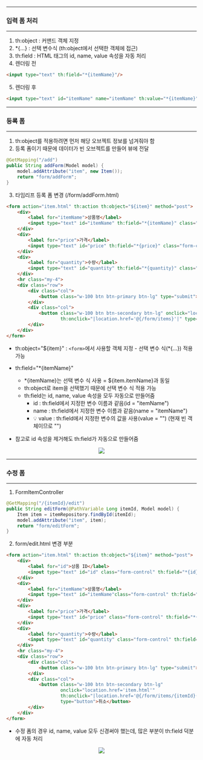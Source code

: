 -----
### 입력 폼 처리
-----
1. th:object : 커맨드 객체 지정
2. *{...} : 선택 변수식 (th:object에서 선택한 객체에 접근)
3. th:field : HTML 태그의 id, name, value 속성을 자동 처리
4. 렌더링 전
```html
<input type="text" th:field="*{itemName}"/>
```
5. 렌더링 후
```html
<input type="text" id="itemName" name="itemName" th:value="*{itemName}"/>
```

-----
### 등록 폼
-----
1. th:object를 적용하려면 먼저 해당 오브젝트 정보를 넘겨줘야 함
2. 등록 폼이기 때문에 데이터가 빈 오브젝트를 만들어 뷰에 전달
```java
@GetMapping("/add")
public String addForm(Model model) {
    model.addAttribute("item", new Item());
    return "form/addForm";
}
```

3. 타임리프 등록 폼 변경 (/form/addForm.html)
```html
<form action="item.html" th:action th:object="${item}" method="post">
    <div>
        <label for="itemName">상품명</label>
        <input type="text" id="itemName" th:field="*{itemName}" class="form-control" placeholder="이름을 입력하세요">
    </div>
    <div>
        <label for="price">가격</label>
        <input type="text" id="price" th:field="*{price}" class="form-control" placeholder="가격을 입력하세요">
    </div>
    <div>
        <label for="quantity">수량</label>
        <input type="text" id="quantity" th:field="*{quantity}" class="form-control" placeholder="수량을 입력하세요">
    </div>
    <hr class="my-4">
    <div class="row">
        <div class="col">
            <button class="w-100 btn btn-primary btn-lg" type="submit">상품 등록</button>
        </div>
        <div class="col">
            <button class="w-100 btn btn-secondary btn-lg" onclick="location.href='items.html'"
                    th:onclick="|location.href='@{/form/items}'|" type="button">취소</button>
        </div>
    </div>
</form>
```
  - th:object="${item}" : ```<form>```에서 사용할 객체 지정 - 선택 변수 식(*{...}) 적용 가능
  - th:field="*{itemName}"
    + *{itemName}는 선택 변수 식 사용 = ${item.itemName}과 동일
    + th:object로 item을 선택했기 때문에 선택 변수 식 적용 가능
    + th:field는 id, name, value 속성을 모두 자동으로 만들어줌
      * id : th:field에서 지정한 변수 이름과 같음(id = "itemName")
      * name : th:field에서 지정한 변수 이름과 같음(name = "itemName")
      * 💡 value : th:field에서 지정한 변수의 값을 사용(value = "") (현재 빈 객체이므로 "")

  - 참고로 id 속성을 제거해도 th:field가 자동으로 만들어줌
<div align="center">
<img src="https://github.com/sooyounghan/Spring/assets/34672301/f0fea308-3614-4c0e-91e7-632f86f8c459">
</div>

-----
### 수정 폼
-----
1. FormItemController
```java
@GetMapping("/{itemId}/edit")
public String editForm(@PathVariable Long itemId, Model model) {
    Item item = itemRepository.findById(itemId);
    model.addAttribute("item", item);
    return "form/editForm";
}
```

2. form/edit.html 변경 부분
```html
<form action="item.html" th:action th:object="${item}" method="post">
    <div>
        <label for="id">상품 ID</label>
        <input type="text" id="id" class="form-control" th:field="*{id}" readonly>
    </div>
    <div>
        <label for="itemName">상품명</label>
        <input type="text" id="itemName"class="form-control" th:field="*{itemName}">
    </div>
    <div>
        <label for="price">가격</label>
        <input type="text" id="price" class="form-control" th:field="*{price}">
    </div>
    <div>
        <label for="quantity">수량</label>
        <input type="text" id="quantity" class="form-control" th:field="*{quantity}">
    </div>
    <hr class="my-4">
    <div class="row">
        <div class="col">
            <button class="w-100 btn btn-primary btn-lg" type="submit">저장</button>
        </div>
        <div class="col">
            <button class="w-100 btn btn-secondary btn-lg"
                    onclick="location.href='item.html'"
                    th:onclick="|location.href='@{/form/items/{itemId}(itemId=${item.id})}'|"
                    type="button">취소</button>
        </div>
    </div>
</form>
```

  - 수정 폼의 경우 id, name, value 모두 신경써야 했는데, 많은 부분이 th:field 덕분에 자동 처리

<div align="center">
<img src="https://github.com/sooyounghan/Spring/assets/34672301/7229f1c0-f7de-412a-b45c-1282845ac747">
</div>

